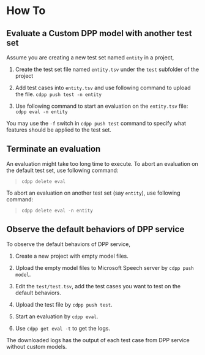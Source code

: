 # How To

## Evaluate a Custom DPP model with another test set

Assume you are creating a new test set named `entity` in a project, 

1. Create the test set file named `entity.tsv` under the `test` subfolder of the project 

2. Add test cases into `entity.tsv` and use following command to upload the file.
`cdpp push test -n entity`

3. Use following command to start an evaluation on the `entity.tsv` file:
`cdpp eval -n entity`


You may use the `-f` switch in `cdpp push test` command to specify what features should be applied to the test set.


## Terminate an evaluation

An evaluation might take too long time to execute. To abort an evaluation on the default test set, use following command:

> `cdpp delete eval`

To abort an evaluation on another test set (say `entity`), use following command:

> `cdpp delete eval -n entity`


## Observe the default behaviors of DPP service

To observe the default behaviors of DPP service, 

1. Create a new project with empty model files.

2. Upload the empty model files to Microsoft Speech server by `cdpp push model`.

3. Edit the `test/test.tsv`, add the test cases you want to test on the default behaviors.

4. Upload the test file by `cdpp push test`.

5. Start an evaluation by `cdpp eval`.

6. Use `cdpp get eval -t` to get the logs.

The downloaded logs has the output of each test case from DPP service without custom models.